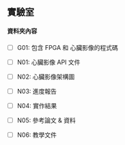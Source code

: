 ## 實驗室
#### **資料夾內容**
  - [ ] G01: 包含 FPGA 和 心臟影像的程式碼    
  - [ ] N01: 心臟影像 API 文件    
  - [ ] N02: 心臟影像架構圖  
  - [ ] N03: 進度報告    
  - [ ] N04: 實作結果   
  - [ ] N05: 參考論文 & 資料  
  - [ ] N06: 教學文件

